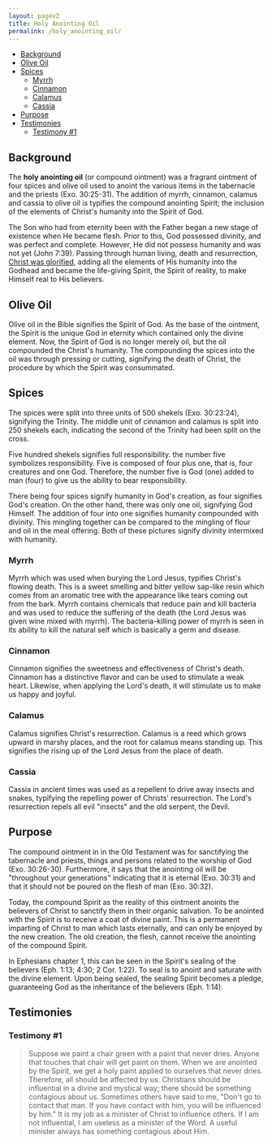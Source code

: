 ```yaml
---
layout: pagev2
title: Holy Anointing Oil
permalink: /holy_anointing_oil/
---
```

- [Background](#background)
- [Olive Oil](#olive-oil)
- [Spices](#spices)
  - [Myrrh](#myrrh)
  - [Cinnamon](#cinnamon)
  - [Calamus](#calamus)
  - [Cassia](#cassia)
- [Purpose](#purpose)
- [Testimonies](#testimonies)
  - [Testimony #1](#testimony-1)

## Background

The **holy anointing oil** (or compound ointment) was a fragrant ointment of four spices and olive oil used to anoint the various items in the tabernacle and the priests (Exo. 30:25-31). The addition of myrrh, cinnamon, calamus and cassia to olive oil is typifies the compound anointing Spirit; the inclusion of the elements of Christ's humanity into the Spirit of God.

The Son who had from eternity been with the Father began a new stage of existence when He became flesh. Prior to this, God possessed divinity, and was perfect and complete. However, He did not possess humanity and was not yet (John 7:39). Passing through human living, death and resurrection, [Christ was glorified](../christ_glorification), adding all the elements of His humanity into the Godhead and became the life-giving Spirit, the Spirit of reality, to make Himself real to His believers.

## Olive Oil

Olive oil in the Bible signifies the Spirit of God. As the base of the ointment, the Spirit is the unique God in eternity which contained only the divine element. Now, the Spirit of God is no longer merely oil, but the oil compounded the Christ's humanity. The compounding the spices into the oil was through pressing or cutting, signifying the death of Christ, the procedure by which the Spirit was consummated.

## Spices

The spices were split into three units of 500 shekels (Exo. 30:23:24), signifying the Trinity. The middle unit of cinnamon and calamus is split into 250 shekels each, indicating the second of the Trinity had been split on the cross. 

Five hundred shekels signifies full responsibility. the number five symbolizes responsibility. Five is composed of four plus one, that is, four creatures and one God. Therefore, the number five is God (one) added to man (four) to give us the ability to bear responsibility. 

There being four spices signify humanity in God's creation, as four signifies God's creation. On the other hand, there was only one oil, signifying God Himself. The addition of four into one signifies humanity compounded with divinity. This mingling together can be compared to the mingling of flour and oil in the meal offering. Both of these pictures signify divinity intermixed with humanity. 

### Myrrh

Myrrh which was used when burying the Lord Jesus, typifies Christ's flowing death. This is a sweet smelling and bitter yellow sap-like resin which comes from an aromatic tree with the appearance like tears coming out from the bark. Myrrh contains chemicals that reduce pain and kill bacteria and was used to reduce the suffering of the death (the Lord Jesus was given wine mixed with myrrh). The bacteria-killing power of myrrh is seen in its ability to kill the natural self which is basically a germ and disease.

### Cinnamon

Cinnamon signifies the sweetness and effectiveness of Christ's death. Cinnamon has a distinctive flavor and can be used to stimulate a weak heart. Likewise, when applying the Lord's death, it will stimulate us to make us happy and joyful. 

### Calamus

Calamus signifies Christ's resurrection. Calamus is a reed which grows upward in marshy places, and the root for calamus means standing up. This signifies the rising up of the Lord Jesus from the place of death.
 
### Cassia 

Cassia in ancient times was used as a repellent to drive away insects and snakes, typifying the repelling power of Christs' resurrection. The Lord's resurrection repels all evil "insects" and the old serpent, the Devil.

## Purpose

The compound ointment in in the Old Testament was for sanctifying the tabernacle and priests, things and persons related to the worship of God (Exo. 30:26-30). Furthermore, it says that the anointing oil will be "throughout your generations" indicating that it is eternal (Exo. 30:31) and that it should not be poured on the flesh of man (Exo. 30:32).

Today, the compound Spirit as the reality of this ointment anoints the believers of Christ to sanctify them in their organic salvation. To be anointed with the Spirit is to receive a coat of divine paint. This is a permanent imparting of Christ to man which lasts eternally, and can only be enjoyed by the new creation. The old creation, the flesh, cannot receive the anointing of the compound Spirit.

In Ephesians chapter 1, this can be seen in the Spirit's sealing of the believers (Eph. 1:13; 4:30; 2 Cor. 1:22). To seal is to anoint and saturate with the divine element. Upon being sealed, the sealing Spirit becomes a pledge, guaranteeing God as the inheritance of the believers (Eph. 1:14).

## Testimonies

### Testimony #1

>Suppose we paint a chair green with a paint that never dries. Anyone that touches that chair will get paint on them. When we are anointed by the Spirit, we get a holy paint applied to ourselves that never dries. Therefore, all should be affected by us. Christians should be influential in a divine and mystical way; there should be something contagious about us. Sometimes others have said to me, "Don't go to contact that man. If you have contact with him, you will be influenced by him." It is my job as a minister of Christ to influence others. If I am not influential, I am useless as a minister of the Word. A useful minister always has something contagious about Him.
